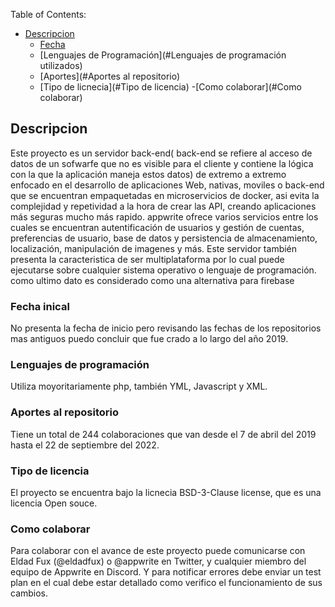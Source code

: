 

Table of Contents:

- [Descripcion](#installation)
  - [Fecha](#unix)
  - [Lenguajes de Programación](#Lenguajes de programación utilizados)
  - [Aportes](#Aportes al repositorio)
  - [Tipo de licnecia](#Tipo de licencia)
-[Como colaborar](#Como colaborar)  

## Descripcion
Este proyecto es un servidor back-end( back-end se refiere al acceso de datos de un sofwarfe que no es visible para el cliente y contiene la lógica con la que la aplicación maneja estos datos) de extremo a extremo enfocado en el desarrollo de aplicaciones Web, nativas, moviles o back-end que se encuentran empaquetadas en microservicios de docker, asi evita la complejidad y repetividad a la hora de crear las API, creando aplicaciones más seguras mucho más rapido. appwrite ofrece varios servicios entre los cuales se encuentran autentificación de usuarios y gestión de cuentas, preferencias de usuario, base de datos y persistencia de almacenamiento, localización, manipulación de imagenes y más. Este servidor también presenta la caracteristica de ser multiplataforma por lo cual puede ejecutarse sobre cualquier sistema operativo o lenguaje de programación. como ultimo dato es considerado como una alternativa para firebase

### Fecha inical
No presenta la fecha de inicio pero revisando las fechas de los repositorios mas antiguos puedo concluir que fue crado a lo largo del año 2019.

### Lenguajes de programación
Utiliza moyoritariamente php, también YML, Javascript y XML.

### Aportes al repositorio
Tiene un total de 244 colaboraciones que van desde el 7 de abril del 2019 hasta el 22 de septiembre del 2022.
### Tipo de licencia
El proyecto se encuentra bajo la licnecia BSD-3-Clause license, que es una licencia Open souce.

### Como colaborar
Para colaborar con el avance de este proyecto puede comunicarse con  Eldad Fux (@eldadfux) o @appwrite en Twitter, y cualquier miembro del equipo de Appwrite en Discord. Y para notificar errores debe enviar un test plan en el cual debe estar detallado como verifico el funcionamiento de sus cambios.


